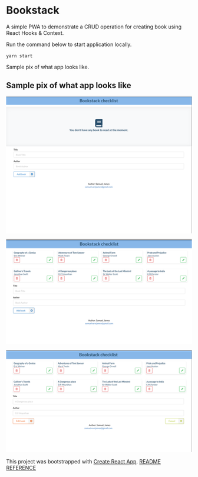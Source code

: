 # Bookstack

A simple PWA to demonstrate a CRUD operation for creating book using React Hooks &amp; Context.

Run the command below to start application locally.

```shell
yarn start
```

Sample pix of what app looks like.

## Sample pix of what app looks like

![bookstack-default-page](pix/default.png)

![bookstack-list-page](pix/edit_books.png)

![bookstack-edit-page](pix/list_books.png)


This project was bootstrapped with [Create React App](https://github.com/facebook/create-react-app).
[README REFERENCE](bstack/README.md)
